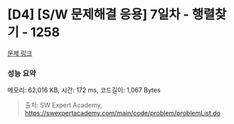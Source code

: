 # [D4] [S/W 문제해결 응용] 7일차 - 행렬찾기 - 1258 

[문제 링크](https://swexpertacademy.com/main/code/problem/problemDetail.do?contestProbId=AV18LoAqItcCFAZN) 

### 성능 요약

메모리: 62,016 KB, 시간: 172 ms, 코드길이: 1,067 Bytes



> 출처: SW Expert Academy, https://swexpertacademy.com/main/code/problem/problemList.do